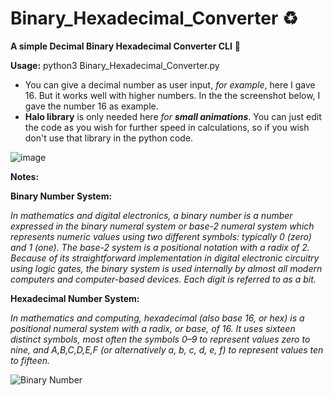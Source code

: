 # Binary_Hexadecimal_Converter ♻️
**A simple Decimal Binary Hexadecimal Converter CLI** 💱

**Usage:**
python3 Binary_Hexadecimal_Converter.py

- You can give a decimal number as user input, _for example_, here I gave 16. But it works well with higher numbers. In the the screenshot below, I gave the number 16 as example. 
- **Halo library** is only needed here _for_ _**small animations**_. You can just edit the code as you wish for further speed in calculations, so if you wish don't use that library in the python code.

![image](https://user-images.githubusercontent.com/59505246/139154974-09d4e516-6f08-442d-ab73-6b6ac3fe2fd8.png)


**Notes:**

**Binary Number System:**

*In mathematics and digital electronics, a binary number is a number expressed in the binary numeral system or base-2 numeral system which represents numeric values using two different symbols: typically 0 (zero) and 1 (one). The base-2 system is a positional notation with a radix of 2. Because of its straightforward implementation in digital electronic circuitry using logic gates, the binary system is used internally by almost all modern computers and computer-based devices. Each digit is referred to as a bit.*

**Hexadecimal Number System:**

*In mathematics and computing, hexadecimal (also base 16, or hex) is a positional numeral system with a radix, or base, of 16. It uses sixteen distinct symbols, most often the symbols 0–9 to represent values zero to nine, and A,B,C,D,E,F (or alternatively a, b, c, d, e, f) to represent values ten to fifteen.*

![Binary Number](https://sites.google.com/site/syhaldorosales/creative-projects/binary-numbers/Binary%20Picture.png?attredirects=0)
